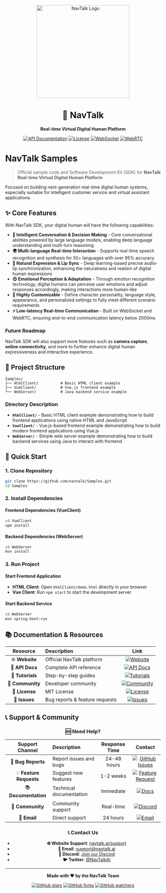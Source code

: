 <div align="center">

<img src="https://api.navtalk.ai/uploadFiles/navtalk.png" alt="NavTalk Logo" width="300" height="auto" style="image-rendering: -webkit-optimize-contrast; image-rendering: crisp-edges;">

# 🚀 NavTalk

**Real-time Virtual Digital Human Platform**

[![API Documentation](https://img.shields.io/badge/API-Documentation-green?style=for-the-badge)](https://www.navtalk.ai/docs)
[![License](https://img.shields.io/badge/License-MIT-green?style=for-the-badge)](https://opensource.org/licenses/MIT)
[![WebSocket](https://img.shields.io/badge/WebSocket-010101?style=flat&logo=socket.io&logoColor=white)](https://developer.mozilla.org/en-US/docs/Web/API/WebSockets_API)
[![WebRTC](https://img.shields.io/badge/WebRTC-333333?style=flat&logo=webrtc&logoColor=white)](https://webrtc.org/)


</div>


# NavTalk Samples

> Official sample code and Software Development Kit (SDK) for **NavTalk Real-time Virtual Digital Human Platform**

Focused on building next-generation real-time digital human systems, especially suitable for intelligent customer service and virtual assistant applications.



## ✨ Core Features

With NavTalk SDK, your digital human will have the following capabilities:

- **🧠 Intelligent Conversation & Decision Making** - Core conversational abilities powered by large language models, enabling deep language understanding and multi-turn reasoning
- **🌍 Multi-language Real-time Interaction** - Supports real-time speech recognition and synthesis for 50+ languages with over 95% accuracy
- **👄 Natural Expression & Lip Sync** - Deep learning-based precise audio-lip synchronization, enhancing the naturalness and realism of digital human expressions
- **😊 Emotional Perception & Adaptation** - Through emotion recognition technology, digital humans can perceive user emotions and adjust responses accordingly, making interactions more human-like
- **🎨 Highly Customizable** - Define character personality, language style, appearance, and personalized settings to fully meet different scenario requirements
- **⚡ Low-latency Real-time Communication** - Built on WebSocket and WebRTC, ensuring end-to-end communication latency below 2000ms

### Future Roadmap

NavTalk SDK will also support more features such as **camera capture**, **online connectivity**, and more to further enhance digital human expressiveness and interactive experience.



## 📁 Project Structure

```
Samples/
├── HtmlClient/          # Basic HTML client example
├── VueClient/           # Vue.js frontend example
└── WebServer/           # Java backend service example
```

### Directory Description

- **`HtmlClient/`** - Basic HTML client example demonstrating how to build frontend applications using native HTML and JavaScript
- **`VueClient/`** - Vue.js-based frontend example demonstrating how to build modern frontend applications using Vue.js
- **`WebServer/`** - Simple web server example demonstrating how to build backend services using Java to interact with frontend


## 🚀 Quick Start

### 1. Clone Repository

```bash
git clone https://github.com/navtalk/Samples.git
cd Samples
```

### 2. Install Dependencies

#### Frontend Dependencies (VueClient)

```bash
cd VueClient
npm install
```

#### Backend Dependencies (WebServer)

```bash
cd WebServer
mvn install
```

### 3. Run Project

#### Start Frontend Application

- **HTML Client**: Open `HtmlClient/demo.html` directly in your browser
- **Vue Client**: Run `npm start` to start the development server

#### Start Backend Service

```bash
cd WebServer
mvn spring-boot:run
```


## 📚 Documentation & Resources

<div align="center">

| Resource | Description | Link |
|:---:|:---|:---:|
| 🌐 **Website** | Official NavTalk platform | [![Website](https://img.shields.io/badge/Website-navtalk.ai-4CAF50?style=flat&logo=google-chrome&logoColor=white)](https://www.navtalk.ai) |
| 📖 **API Docs** | Complete API reference | [![API Docs](https://img.shields.io/badge/API-Documentation-2196F3?style=flat&logo=gitbook&logoColor=white)](https://navtalk.gitbook.io/api) |
| 🎥 **Tutorials** | Step-by-step guides | [![Tutorials](https://img.shields.io/badge/Tutorials-Video%20Guides-FF9800?style=flat&logo=youtube&logoColor=white)](#) |
| 💬 **Community** | Developer community | [![Community](https://img.shields.io/badge/Community-Discord-7289DA?style=flat&logo=discord&logoColor=white)](#) |
| 📄 **License** | MIT License | [![License](https://img.shields.io/badge/License-MIT-green?style=flat&logo=opensourceinitiative&logoColor=white)](https://opensource.org/licenses/MIT) |
| 🐛 **Issues** | Bug reports & feature requests | [![Issues](https://img.shields.io/badge/Issues-GitHub-181717?style=flat&logo=github&logoColor=white)](#) |

</div>


## 📞 Support & Community

<div align="center">

### 🆘 Need Help?

| Support Channel | Description | Response Time | Contact |
|:---:|:---|:---:|:---:|
| 🐛 **Bug Reports** | Report issues and bugs | 24-48 hours | [![GitHub Issues](https://img.shields.io/badge/GitHub-Issues-181717?style=flat&logo=github&logoColor=white)](#) |
| 💡 **Feature Requests** | Suggest new features | 1-2 weeks | [![Feature Request](https://img.shields.io/badge/Feature-Request-FF6B6B?style=flat)](#) |
| 📚 **Documentation** | Technical documentation | Immediate | [![Docs](https://img.shields.io/badge/Docs-Online-2196F3?style=flat&logo=gitbook&logoColor=white)](#) |
| 💬 **Community** | Community support | Real-time | [![Discord](https://img.shields.io/badge/Discord-Chat-7289DA?style=flat&logo=discord&logoColor=white)](#) |
| 📧 **Email** | Direct support | 24 hours | [![Email](https://img.shields.io/badge/Email-Support-FF9800?style=flat&logo=gmail&logoColor=white)](#) |

### 📞 Contact Us

- **🌐 Website Support**: [navtalk.ai/support](https://navtalk.ai/support/)
- **📧 Email**: support@navtalk.ai
- **💬 Discord**: [Join our Discord](https://discord.gg/navtalk)
- **🐦 Twitter**: [@NavTalkAI](https://twitter.com/NavTalkAI)

</div>

---

<div align="center">

**Made with ❤️ by the NavTalk Team**

[![GitHub stars](https://img.shields.io/github/stars/navtalk/Samples?style=social)](https://github.com/navtalk/Samples)
[![GitHub forks](https://img.shields.io/github/forks/navtalk/Samples?style=social)](https://github.com/navtalk/Samples)
[![GitHub watchers](https://img.shields.io/github/watchers/navtalk/Samples?style=social)](https://github.com/navtalk/Samples)

</div>

